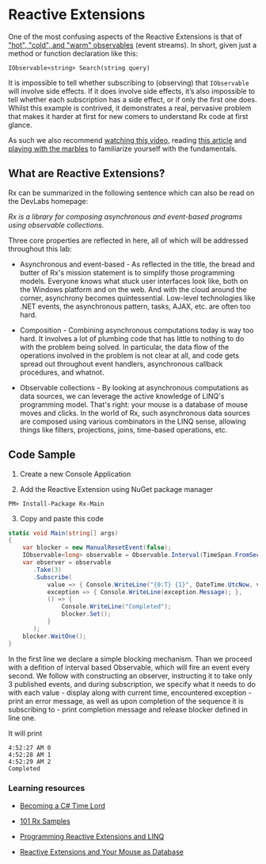 # Reactive Extensions

One of the most confusing aspects of the Reactive Extensions is that of ["hot", "cold", and "warm" observables](http://www.introtorx.com/content/v1.0.10621.0/14_HotAndColdObservables.html) (event streams). In short, given just a method or function declaration like this:

	IObservable<string> Search(string query)

It is impossible to tell whether subscribing to (observing) that `IObservable` will involve side effects. If it does involve side effects, it’s also impossible to tell whether each subscription has a side effect, or if only the first one does. Whilst this example is contrived, it demonstrates a real, pervasive problem that makes it harder  at first for new comers to understand Rx code at first glance. 

As such we also recommend [watching this video](https://www.youtube.com/watch?v=IDy21J75eyU), reading [this article](http://www.introtorx.com/content/v1.0.10621.0/14_HotAndColdObservables.html) and [playing with the marbles](http://rxmarbles.com/) to familiarize yourself with the fundamentals.


## What are Reactive Extensions?

Rx can be summarized in the following sentence which can also be read on the DevLabs homepage:

*Rx is a library for composing asynchronous and event-based programs using observable collections.*

Three core properties are reflected in here, all of which will be addressed throughout this lab:

* Asynchronous and event-based - As reflected in the title, the bread and butter of Rx&apos;s mission statement is to simplify those programming models. Everyone knows what stuck user interfaces look like, both on the Windows platform and on the web. And with the cloud around the corner, asynchrony becomes quintessential. Low-level technologies like .NET events, the asynchronous pattern, tasks, AJAX, etc. are often too hard.

* Composition - Combining asynchronous computations today is way too hard. It involves a lot of plumbing code that has little to nothing to do with the problem being solved. 
In particular, the data flow of the operations involved in the problem is not clear at all, and code gets spread out throughout event handlers, 
asynchronous callback procedures, and whatnot.

* Observable collections - By looking at asynchronous computations as data sources, we can leverage the active knowledge of LINQ&apos;s programming model. 
That&apos;s right: your mouse is a database of mouse moves and clicks. In the world of Rx, such asynchronous data sources are composed using various combinators 
in the LINQ sense, allowing things like filters, projections, joins, time-based operations, etc.

## Code Sample 

1. Create a new Console Application

2. Add the Reactive Extension using NuGet package manager
```
PM> Install-Package Rx-Main
```

3. Copy and paste this code
```cs
static void Main(string[] args)
{
    var blocker = new ManualResetEvent(false);
    IObservable<long> observable = Observable.Interval(TimeSpan.FromSeconds(1));
    var observer = observable
       .Take(3)
       .Subscribe(
           value => { Console.WriteLine("{0:T} {1}", DateTime.UtcNow, value); }, 
           exception => { Console.WriteLine(exception.Message); },
           () => {
               Console.WriteLine("Completed");
               blocker.Set();
           }
       );
    blocker.WaitOne(); 
}
```

In the first line we declare a simple blocking mechanism. Than we proceed with a defition of interval based Observable, which will fire an event every second. 
We follow with constructing an observer, instructing it to take only 3 published events, and during subscription, we specify what it needs to do with each value - display along with current time, 
encountered exception - print an error message, as well as upon completion of the sequence it is subscribing to - print completion message and release blocker defined in line one.


It will print
```
4:52:27 AM 0
4:52:28 AM 1
4:52:29 AM 2
Completed
```


### Learning resources

* [Becoming a C# Time Lord](http://channel9.msdn.com/Events/TechEd/Australia/2013/DEV422)

* [101 Rx Samples](http://rxwiki.wikidot.com/101samples)

* [Programming Reactive Extensions and LINQ](http://www.apress.com/programming-reactive-extensions-and-linq?gtmf=s)

* [Reactive Extensions and Your Mouse as Database](http://redsunsoft.com/2015/01/reactive-extensions-rx-mouse-database/)
